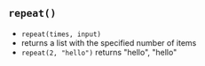 

## `repeat()`
- `repeat(times, input)`
- returns a list with the specified number of items
- `repeat(2, "hello")` returns "hello", "hello"